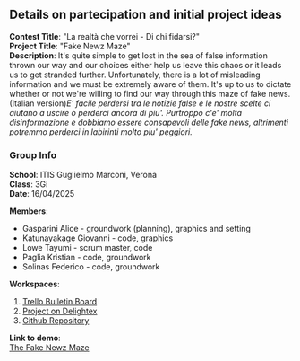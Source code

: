 ## Details on partecipation and initial project ideas
**Contest Title**: "La realtà che vorrei - Di chi fidarsi?"  
**Project Title**:  "Fake Newz Maze"  
**Description**:  It's quite simple to get lost in the sea of false information thrown our way and our choices either help us leave this chaos or it leads us to get stranded further. Unfortunately, there is a lot of misleading information and we must be extremely aware of them. It's up to us to dictate whether or not we're willing to find our way through this maze of fake news.  
(Italian version)*E' facile perdersi tra le notizie false e le nostre scelte ci aiutano a uscire o perderci ancora di piu'. Purtroppo c'e' molta disinformazione e dobbiamo essere consapevoli delle fake news, altrimenti potremmo perderci in labirinti molto piu' peggiori.*  
### Group Info  
**School**:  ITIS Guglielmo Marconi, Verona  
**Class**:  3Gi  
**Date**:  16/04/2025  

**Members**:
* Gasparini Alice - groundwork (planning), graphics and setting
* Katunayakage Giovanni - code, graphics
* Lowe Tayumi - scrum master, code
* Paglia Kristian - code, groundwork
* Solinas Federico - code, groundwork

**Workspaces**:
1. [Trello Bulletin Board](https://trello.com/invite/b/67d9a3a82a1cf681eb35f2bb/ATTI53cbcec559af3170f022b3ff6208deb7585EDD11/gruppo-2-informatica) 
2. [Project on Delightex]()
3. [Github Repository](https://github.com/Lowe-Tayumi/-La-realt-che-vorrei---Di-chi-fidarsi-)

**Link to demo**:  
[The Fake Newz Maze](https://edu.delightex.com/JCT-VWV)  

